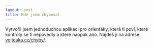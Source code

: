 ```yaml
---
layout: post
title: Kde jsem chyboval
---
```


Vytvořil jsem jednoduchou aplikaci pro orienťáky, která ti poví, které kontroly se ti nepovedly a které naopak ano. Najdeš ji na adrese [vojteaka.cz/chyby/](http://vojteaka.cz/chyby/index.html).
